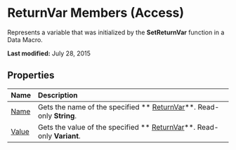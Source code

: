 
# ReturnVar Members (Access)
Represents a variable that was initialized by the  **SetReturnVar** function in a Data Macro.

 **Last modified:** July 28, 2015


## Properties



|**Name**|**Description**|
|:-----|:-----|
| [Name](3dfd97d0-5d5d-4e03-8445-8488fd37f90e.md)|Gets the name of the specified  ** [ReturnVar](8ad5254d-a249-46ba-ac5d-14943179ce05.md)**. Read-only  **String**.|
| [Value](5602ca62-5fef-4a0d-a092-87edbe5f4749.md)|Gets the value of the specified  ** [ReturnVar](8ad5254d-a249-46ba-ac5d-14943179ce05.md)**. Read-only  **Variant**.|
